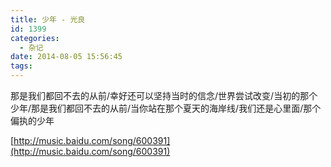 ```yaml
---
title: 少年 - 光良
id: 1399
categories:
  - 杂记
date: 2014-08-05 15:56:45
tags:
---
```


那是我们都回不去的从前/幸好还可以坚持当时的信念/世界尝试改变/当初的那个少年/那是我们都回不去的从前/当你站在那个夏天的海岸线/我们还是心里面/那个偏执的少年

[http://music.baidu.com/song/600391](http://music.baidu.com/song/600391)